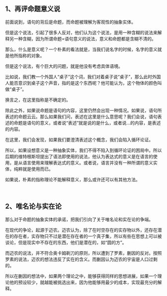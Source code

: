 <h2>1、再评命题意义说</h2><p data-pid="wvhlp4od">前面说到，语句的背后是命题，而命题被理解为客观性的抽象实体。</p><p data-pid="j8lg0FF8">但是这个说法，引起了很多人反对，他们认为这个说法，是用一种含糊的说法来解释另一种含糊，因为所谓命题=语句意义的说法，意义和命题都是含糊不清的。</p><p data-pid="Gue1RQT7">那么，什么是意义呢？一个朴素的看法就是，当我们说名字的时候，名字的意义就是他所指称的对象。</p><p data-pid="FCJDx2qJ">但是这个说法，有个巨大的问题，就是他没有考虑具体语境。</p><p data-pid="JnIq0eVo">比如说，我们教一个外国人“桌子”这个词，我们对着桌子说“桌子”，那么此时外国人能否意识到桌子这个声音，指的是这个东西呢？他可能认为，这个物体的颜色叫做“桌子”。</p><p data-pid="AWuO_XAJ">换言之，在这里指称是不确定的。</p><p data-pid="y6pa78FC">除此之外，如果说命题是语句的内容，这里仍然会出现一种情况。如果说，语句所表述的命题云云。那么如果我们问，表述在这里是什么意思呢？我们会说，语句表述的命题是语句的意义，或者说“表述”就是说的是什么，或者说...的内容，是表述的内容。</p><p data-pid="zJTlTjey">在这里，我们会发现，如果我们要澄清表述这个概念，我们会陷入循环论证。</p><p data-pid="DnLU9u4f">所以，如果设想意义是一种抽象实体，我们不得不陷入到循环论证的困局中。所以后期的维特根斯坦提出了语法即使用的说法，他认为表达式的意义是在语言的使用，是从语言使用来理解表达式的意义。或者说，语言并没有一种所谓的意义实体，纯粹就是使用而已。</p><p data-pid="Iy8sFxyQ">如果说，朴素的指称理论不能解释意义，那么或许还可以有其他方法。</p><p><br></p><h2>2、唯名论与实在论</h2><p data-pid="RAUgqFmr">那么对于命题的抽象实体的承诺，把我们引向了关于唯名论和实在论的争端。</p><p data-pid="wRQd1IAE">在现代的争论，起源于迈农。迈农认为，除了在时空存在的实存物以外，还存在潜在的存在者，实存物只不过是潜在存在者的一个真子集，所以有些在思想上可以被谈论，但是现实中不存在的东西，他们是潜在的，如“圆的方”。</p><p data-pid="OvYoKzLK">而迈农的说法，并不符合奥卡姆剃刀的原则，所以遭到了罗素，蒯因的反对。按照罗素的说法，迈农的想法违反了实在的含义。而蒯因认为迈农的宇宙是人口过剩的。</p><p data-pid="AOjMEivB">所以在蒯因的想法中，如果两个理论之中，能够获得同样的思想进展，如果一个理论他的预设较少，就越能被挑选出来，因为他能够用最少的成本，实现最充分的解释。</p><p></p>